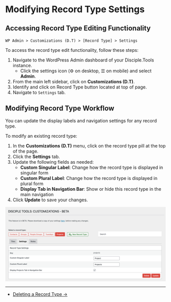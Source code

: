 # Modifying Record Type Settings

## Accessing Record Type Editing Functionality

`WP Admin > Customizations (D.T) > [Record Type] > Settings`

To access the record type edit functionality, follow these steps:

1. Navigate to the WordPress Admin dashboard of your Disciple.Tools instance.
   - Click the settings icon (⚙️ on desktop, ☰ on mobile) and select **Admin**.
2. From the main left sidebar, click on **Customizations (D.T)**.
3. Identify and click on Record Type button located at top of page.
4. Navigate to `Settings` tab.

## Modifying Record Type Workflow

You can update the display labels and navigation settings for any record type.

To modify an existing record type:

1. In the **Customizations (D.T)** menu, click on the record type pill at the top of the page.
2. Click the **Settings** tab.
3. Update the following fields as needed:
   - **Custom Singular Label**: Change how the record type is displayed in singular form
   - **Custom Plural Label**: Change how the record type is displayed in plural form
   - **Display Tab in Navigation Bar**: Show or hide this record type in the main navigation
4. Click **Update** to save your changes.

![Record Type Settings Screen](../imgs/record-types/record-type-settings.png)

---

- [Deleting a Record Type →](./deleting.md) 